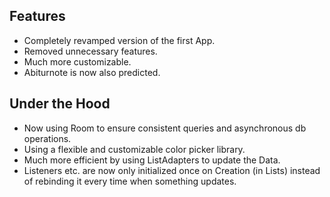 ## Features

- Completely revamped version of the first App. 
- Removed unnecessary features.
- Much more customizable.
- Abiturnote is now also predicted.

## Under the Hood

- Now using Room to ensure consistent queries and asynchronous db operations. 
- Using a flexible and customizable color picker library.
- Much more efficient by using ListAdapters to update the Data.
- Listeners etc. are now only initialized once on Creation (in Lists) instead of rebinding it every time when something updates.
